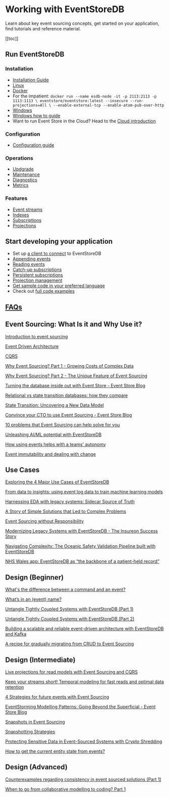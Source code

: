 # Working with EventStoreDB

Learn about key event sourcing concepts, get started on your application, find tutorials and reference material.

[[toc]]

## Run EventStoreDB
### Installation
- [Installation Guide](/server/v23.10/installation.html)
- [Linux](/server/v23.10/installation.html#linux)
- [Docker](/server/v23.10/installation.html#docker)
- For the impatient: 
`docker run --name esdb-node -it -p 2113:2113 -p 1113:1113 \
    eventstore/eventstore:latest --insecure --run-projections=All \
    --enable-external-tcp --enable-atom-pub-over-http`
- [Windows](/server/v23.10/installation.html#windows)
- [Windows how to guide](https://www.eventstore.com/blog/getting-started-with-eventstoredb-our-how-to-guide)
- Want to run Event Store in the Cloud? Head to the [Cloud introduction](/cloud/intro/) 

### Configuration
- [Configuration guide](/server/v23.10/configuration.html)

### Operations
- [Updgrade](/server/v23.10/upgrade-guide.html)
- [Maintenance](/server/v23.10/operations.html#maintenance)
- [Diagnostics](/server/v23.10/diagnostics.html)
- [Metrics](/server/v23.10/metrics.html)

### Features
- [Event streams](/server/v23.10/streams.html)
- [Indexes](/server/v23.10/indexes.html)
- [Subscriptions](/server/v23.10/persistent-subscriptions.html)
- [Projections](/server/v23.10/projections.html)

## Start developing your application
- Set up [a client to connect](/clients/grpc/#connecting-to-eventstoredb) to EventStoreDB
- [Appending events](/clients/grpc/appending-events.html)
- [Reading events](/clients/grpc/reading-events.html)
- [Catch-up subscriptions](/clients/grpc/subscriptions.html)
- [Persistent subscriptions](/clients/grpc/persistent-subscriptions.html)
- [Projection management](clients/grpc/projections.html)
- [Get sample code in your preferred language](/clients/grpc/#creating-a-client)
- Check out [full code examples](https://github.com/EventStore/samples)


## [FAQs](https://www.eventstore.com/faq)


## Event Sourcing: What Is it and Why Use it?

[Introduction to event sourcing](https://www.eventstore.com/event-sourcing)

[Event Driven Architecture](https://www.eventstore.com/event-driven-architecture)

[CQRS](https://www.eventstore.com/cqrs-pattern)

[Why Event Sourcing? Part 1 - Growing Costs of Complex Data](https://www.eventstore.com/blog/why-event-sourcing-part-1-growing-costs-of-complex-data)

[Why Event Sourcing? Part 2 - The Unique Feature of Event Sourcing](https://www.eventstore.com/blog/why-event-sourcing-part-2-the-unique-feature-of-event-sourcing)

[Turning the database inside out with Event Store - Event Store Blog](https://www.eventstore.com/blog/turning-the-database-inside-out)

[Relational vs state transition databases: how they compare](https://www.eventstore.com/blog/relational-vs-event-based-state-transition-databases)

[State Transition: Uncovering a New Data Model](https://www.eventstore.com/blog/state-transition-new-data-model)

[Convince your CTO to use Event Sourcing - Event Store Blog](https://www.eventstore.com/blog/convincing-your-cto)

[10 problems that Event Sourcing can help solve for you](https://www.eventstore.com/blog/10-problems-that-event-sourcing-can-help-solve-for-you)

[Unleashing AI/ML potential with EventStoreDB](https://www.eventstore.com/blog/unleashing-ai/ml-potential-with-eventstoredb)

[How using events helps with a teams' autonomy](https://www.eventstore.com/blog/how-using-events-helps-with-a-teams-autonomy)

[Event immutability and dealing with change](https://www.eventstore.com/blog/event-immutability-and-dealing-with-change)

## Use Cases

[Exploring the 4 Major Use Cases of EventStoreDB](https://www.eventstore.com/blog/4-major-use-cases-esdb)

[From data to insights: using event log data to train machine learning models](https://www.eventstore.com/blog/from-data-to-insights-using-event-log-data-to-train-machine-learning-models)

[Harnessing EDA with legacy systems: Sidecar Source of Truth](https://www.eventstore.com/blog/sidecar-source-of-truth)

[A Story of Simple Solutions that Led to Complex Problems](https://www.eventstore.com/blog/a-story-of-simple-solutions-that-led-to-complex-problems)

[Event Sourcing without Responsibility](https://www.eventstore.com/blog/event-sourcing-without-responsibility)

[Modernizing Legacy Systems with EventStoreDB - The Insureon Success Story](https://www.eventstore.com/blog/modernizing-legacy-systems-with-eventstoredb-the-insureon-success-story)

[Navigating Complexity: The Oceanic Safety Validation Pipeline built with EventStoreDB](https://www.eventstore.com/blog/navigating-complexity-the-oceanic-safety-validation-pipeline-built-with-eventstoredb)

[NHS Wales app: EventStoreDB as “the backbone of a patient-held record”](https://www.eventstore.com/blog/eventstoredb-nhs-wales-app)

## Design (Beginner)

[What's the difference between a command and an event?](https://www.eventstore.com/blog/whats-the-difference-between-a-command-and-an-event)

[What’s in an (event) name?](https://www.eventstore.com/blog/whats-in-an-event-name)

[Untangle Tightly Coupled Systems with EventStoreDB (Part 1)](https://www.eventstore.com/blog/untangle-tightly-coupled-systems-with-eventstoredb-part-1)

[Untangle Tightly Coupled Systems with EventStoreDB (Part 2)](https://www.eventstore.com/blog/untangle-tightly-coupled-systems-with-eventstoredb-part-2)

[Building a scalable and reliable event-driven architecture with EventStoreDB and Kafka](https://www.eventstore.com/blog/eventstoredb-kafka)

[A recipe for gradually migrating from CRUD to Event Sourcing](https://www.eventstore.com/blog/a-recipe-for-gradually-migrating-from-crud-to-event-sourcing)

## Design (Intermediate)

[Live projections for read models with Event Sourcing and CQRS](https://www.eventstore.com/blog/live-projections-for-read-models-with-event-sourcing-and-cqrs)

[Keep your streams short! Temporal modeling for fast reads and optimal data retention](https://www.eventstore.com/blog/keep-your-streams-short-temporal-modelling-for-fast-reads-and-optimal-data-retention)

[4 Strategies for future events with Event Sourcing](https://www.eventstore.com/blog/4-strategies-for-future-events-with-event-sourcing)

[EventStorming Modelling Patterns: Going Beyond the Superficial - Event Store Blog](https://www.eventstore.com/blog/event-storming-going-beyond-the-superficial)

[Snapshots in Event Sourcing](https://www.eventstore.com/blog/snapshots-in-event-sourcing)

[Snapshotting Strategies](https://www.eventstore.com/blog/snapshotting-strategies)

[Protecting Sensitive Data in Event-Sourced Systems with Crypto Shredding](https://www.eventstore.com/blog/protecting-sensitive-data-in-event-sourced-systems-with-crypto-shredding-1)

[How to get the current entity state from events?](https://www.eventstore.com/blog/how-to-get-the-current-entity-state-from-events)

## Design (Advanced)

[Counterexamples regarding consistency in event sourced solutions (Part 1)](https://www.eventstore.com/blog/counterexamples-regarding-consistency-in-event-sourced-solutions-part-1)

[When to go from collaborative modelling to coding? Part 1](https://www.eventstore.com/blog/when-to-go-from-collaborative-modelling-to-coding-part-1)